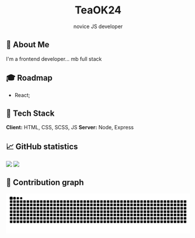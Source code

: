 <div style="text-align: center;">
<h1>TeaOK24</h1>
<p>novice JS developer</p>
</div>

## 📃 About Me
I'm a frontend developer...
                      mb full stack


## 🎓 Roadmap

- React;


## 🔧 Tech Stack

**Client:** HTML, CSS, SCSS, JS
**Server:** Node, Express 

## 📈 GitHub statistics

<a href="">
  <img align="center" src="https://github-readme-stats-jqie.vercel.app/api/top-langs/?username=TeaOK24&layout=compact&theme=tokyonight&langs_count=12" width="34%"/></a>
<a href="">
  <img align="center" src="https://github-readme-stats.vercel.app/api?username=TeaOK24&show_icons=true&theme=radical" width="65%"/>
</a>


## 🐍 Contribution graph
<div style="text-align: center;">
  <picture>
    <source media="(prefers-color-scheme: dark)" srcset="https://raw.githubusercontent.com/TeaOK24/TeaOK24/refs/heads/output/github-contribution-grid-snake-dark.svg" />
    <source media="(prefers-color-scheme: light)" srcset="https://raw.githubusercontent.com/TeaOK24/TeaOK24/refs/heads/output/github-contribution-grid-snake.svg" />
    <img alt="github-snake" src="https://raw.githubusercontent.com/TeaOK24/TeaOK24/refs/heads/output/github-contribution-grid-snake.svg" />
  </picture>
</div>
